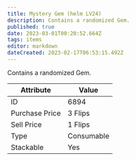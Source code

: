 ```yaml
---
title: Mystery Gem (helm LV24)
description: Contains a randomized Gem.
published: true
date: 2023-03-01T00:20:52.664Z
tags: items
editor: markdown
dateCreated: 2023-02-17T06:53:15.492Z
---
```


Contains a randomized Gem.

|Attribute|Value|
|-|-|
|ID|6894|
|Purchase Price|3 Flips|
|Sell Price|1 Flips|
|Type|Consumable|
|Stackable|Yes|

